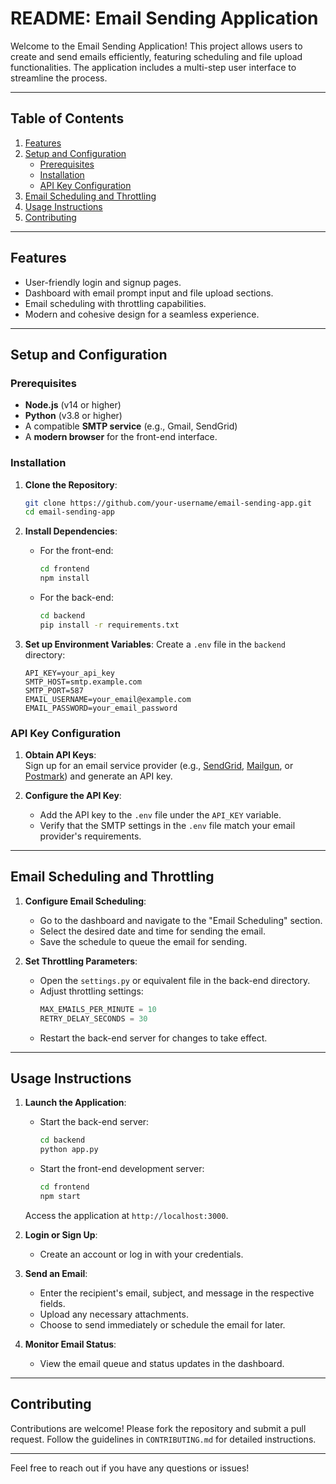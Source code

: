 # README: Email Sending Application

Welcome to the Email Sending Application! This project allows users to create and send emails efficiently, featuring scheduling and file upload functionalities. The application includes a multi-step user interface to streamline the process.

---

## Table of Contents
1. [Features](#features)  
2. [Setup and Configuration](#setup-and-configuration)  
   - [Prerequisites](#prerequisites)  
   - [Installation](#installation)  
   - [API Key Configuration](#api-key-configuration)  
3. [Email Scheduling and Throttling](#email-scheduling-and-throttling)  
4. [Usage Instructions](#usage-instructions)  
5. [Contributing](#contributing)  

---

## Features
- User-friendly login and signup pages.
- Dashboard with email prompt input and file upload sections.
- Email scheduling with throttling capabilities.
- Modern and cohesive design for a seamless experience.

---

## Setup and Configuration

### Prerequisites
- **Node.js** (v14 or higher)  
- **Python** (v3.8 or higher)  
- A compatible **SMTP service** (e.g., Gmail, SendGrid)  
- A **modern browser** for the front-end interface.

### Installation
1. **Clone the Repository**:
   ```bash
   git clone https://github.com/your-username/email-sending-app.git
   cd email-sending-app
   ```

2. **Install Dependencies**:
   - For the front-end:
     ```bash
     cd frontend
     npm install
     ```
   - For the back-end:
     ```bash
     cd backend
     pip install -r requirements.txt
     ```

3. **Set up Environment Variables**:
   Create a `.env` file in the `backend` directory:
   ```plaintext
   API_KEY=your_api_key
   SMTP_HOST=smtp.example.com
   SMTP_PORT=587
   EMAIL_USERNAME=your_email@example.com
   EMAIL_PASSWORD=your_email_password
   ```

### API Key Configuration
1. **Obtain API Keys**:  
   Sign up for an email service provider (e.g., [SendGrid](https://sendgrid.com/), [Mailgun](https://www.mailgun.com/), or [Postmark](https://postmarkapp.com/)) and generate an API key.

2. **Configure the API Key**:  
   - Add the API key to the `.env` file under the `API_KEY` variable.  
   - Verify that the SMTP settings in the `.env` file match your email provider's requirements.  

---

## Email Scheduling and Throttling

1. **Configure Email Scheduling**:
   - Go to the dashboard and navigate to the "Email Scheduling" section.
   - Select the desired date and time for sending the email.
   - Save the schedule to queue the email for sending.

2. **Set Throttling Parameters**:
   - Open the `settings.py` or equivalent file in the back-end directory.
   - Adjust throttling settings:
     ```python
     MAX_EMAILS_PER_MINUTE = 10
     RETRY_DELAY_SECONDS = 30
     ```
   - Restart the back-end server for changes to take effect.

---

## Usage Instructions
1. **Launch the Application**:
   - Start the back-end server:
     ```bash
     cd backend
     python app.py
     ```
   - Start the front-end development server:
     ```bash
     cd frontend
     npm start
     ```
   Access the application at `http://localhost:3000`.

2. **Login or Sign Up**:
   - Create an account or log in with your credentials.

3. **Send an Email**:
   - Enter the recipient's email, subject, and message in the respective fields.
   - Upload any necessary attachments.
   - Choose to send immediately or schedule the email for later.

4. **Monitor Email Status**:
   - View the email queue and status updates in the dashboard.

---

## Contributing
Contributions are welcome! Please fork the repository and submit a pull request. Follow the guidelines in `CONTRIBUTING.md` for detailed instructions.

---

Feel free to reach out if you have any questions or issues!
